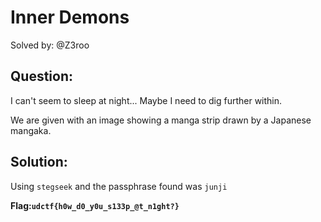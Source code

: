# Inner Demons

Solved by: @Z3roo

## Question:
I can't seem to sleep at night... Maybe I need to dig further within.

We are given with an image showing a manga strip drawn by a Japanese mangaka.

## Solution:
Using `stegseek` and the passphrase found was `junji`

**Flag:`udctf{h0w_d0_y0u_s133p_@t_n1ght?}`** 
